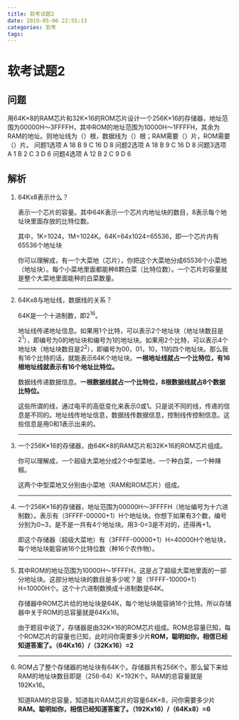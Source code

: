 ```yaml
---
title: 软考试题2
date: 2019-05-06 22:55:13
categories: 软考
tags:
---
```


# 软考试题2

## 问题

用64K×8的RAM芯片和32K×16的ROM芯片设计一个256K×16的存储器，地址范围为00000H～3FFFFH，其中ROM的地址范围为10000H～1FFFFH，其余为RAM的地址。则地址线为（）根，数据线为（）根；RAM需要（）片，ROM需要（）片。
问题1选项
A 18	   B 9	      C 16	    D 8
问题2选项
A 18            B 9             C 16            D 8
问题3选项
A 1             B 2             C 3                D 6
问题4选项
A 12            B 2             C 9               D 6

<!--more-->

## 解析

1. 64Kx8表示什么？

   表示一个芯片的容量。其中64K表示一个芯片内地址块的数目，8表示每个地址块里面存放的比特位数。

   其中，1K=1024，1M=1024K。64K=64x1024=65536，即一个芯片内有65536个地址块

   你可以理解成，有一个大菜地（芯片），你把这个大菜地分成65536个小菜地（地址块）。每个小菜地里面都能种8颗白菜（比特位数）。一个芯片的容量就是整个大菜地里面能种的白菜数量。

   ------

2. 64Kx8与地址线，数据线的关系？

   64K是一个十进制数，即$2^{16}$。

   地址线传递地址信息。如果用1个比特，可以表示2个地址块（地址块数目是$2^1$），即编号为0的地址块和编号为1的地址块。如果用2个比特，可以表示4个地址块（地址块数目是$2^2$），即编号为00，01，10，11的四个地址块。那么我有16个比特的话，就能表示64K个地址块。**一根地址线就占一个比特位，有16根地址线就表示有16个地址比特位。**

   数据线传递数据信息。**一根数据线就占一个比特位，8根数据线就占8个数据比特位。**

   这些所谓的线，通过电平的高低变化来表示0或1。只是说不同的线，传递的信息是不同的。地址线传地址信息，数据线传数据信息，控制线传控制信息。这些信息是用0和1表示出来的。

   ------

3. 一个256K×16的存储器，由64K×8的RAM芯片和32K×16的ROM芯片组成。

   你可以理解成，一个超级大菜地分成2个中型菜地，一个种白菜，一个种辣椒。

   这两个中型菜地又分别由小菜地（RAM和ROM芯片）组成。

   ------

4. 一个256K×16的存储器，地址范围为00000H～3FFFFH（地址编号为十六进制数）。表示有（3FFFF-00000+1）H个地址块。你想下如果有3个数，编号分别为0~3，是不是一共有4个地址块。用3-0=3是不对的，还得再+1。

   即这个存储器（超级大菜地）有（3FFFF-00000+1）H=40000H个地址块，每个地址块能容纳16个比特位数（种16个农作物）。

   ------

5. 其中ROM的地址范围为10000H～1FFFFH，这是占了超级大菜地里面的一部分地址块。这部分地址块的数目是多少呢？是（1FFFF-10000+1）H=10000H个。这个十六进制数换成十进制数是64K。

   存储器中ROM芯片给的地址块是64K，每个地址块能容纳16个比特。所以存储器中关于ROM的总容量就是64Kx16。

   由于题目中说了，存储器是由32K×16的ROM芯片组成。ROM总容量已知，每个ROM芯片的容量也已知，此时问你需要多少片**ROM，聪明如你，相信已经知道答案了。（64Kx16）/（32Kx16）=2**

   ------

6. ROM占了整个存储器的地址块有64K个。存储器共有256K个。那么留下来给RAM的地址块数目即是（256-64）K=192K个。RAM的总容量就是192Kx16。

   知道RAM的总容量，知道每片RAM芯片的容量64K×8，问你需要多少片**RAM。聪明如你，相信已经知道答案了。（192Kx16）/（64Kx8）=6**

